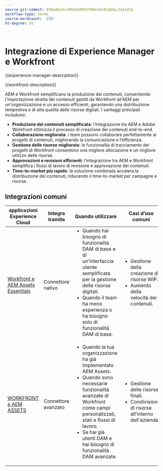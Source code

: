 ```yaml
---
source-git-commit: 838a4dc4cc89da5d9b3798dc62d518dac22e1d3a
workflow-type: tm+mt
source-wordcount: '220'
ht-degree: 5%

---
```



# Integrazione di Experience Manager e Workfront

{{experience-manager-description}}

{{workfront-description}}

AEM e Workfront semplificano la produzione dei contenuti, consentendo l&#39;importazione diretta dei contenuti gestiti da Workfront all&#39;AEM per un&#39;organizzazione e un accesso efficienti, garantendo una distribuzione tempestiva e di alta qualità delle risorse digitali. I vantaggi principali includono:

+ **Produzione dei contenuti semplificata**: l’integrazione tra AEM e Adobe Workfront ottimizza il processo di creazione dei contenuti end-to-end.
+ **Collaborazione migliorata**: i team possono collaborare perfettamente ai progetti di contenuti, migliorando la comunicazione e l’efficienza.
+ **Gestione delle risorse migliorata**: le funzionalità di tracciamento dei progetti di Workfront consentono una migliore allocazione e un migliore utilizzo delle risorse.
+ **Approvazioni e revisioni efficienti**: l’integrazione tra AEM e Workfront semplifica i flussi di lavoro di revisione e approvazione dei contenuti.
+ **Time-to-market più rapido**: la soluzione combinata accelera la distribuzione dei contenuti, riducendo il time-to-market per campagne e risorse.

## Integrazioni comuni

<table>
    <thead>
        <tr>
            <th>applicazioni Experience Cloud</th>
            <th>Integra tramite</th>
            <th>Quando utilizzare</th>
            <th>Casi d’uso comuni</th>
        </tr>
    </thead>
    <tbody>
        <tr>
            <td><a href="https://experienceleague.adobe.com/docs/experience-manager-learn/assets-essentials/workfront/configure.html?lang=it" target="_blank" rel="noreferrer">Workfront e AEM Assets Essentials</a></td>
            <td>Connettore nativo</td>
            <td>
              <ul style="margin-top: 0;">
                <li>Quando hai bisogno di funzionalità DAM di base e di un’interfaccia utente semplificata per la gestione delle risorse digitali.</li>
                <li>Quando il team ha meno esperienza o ha bisogno solo di funzionalità DAM di base.</li>
              </ul>
            </td>
            <td>
                <ul style="margin-top: 0;">
                  <li>Gestione della creazione di risorse WIP.</li>
                  <li>Aumento della velocità dei contenuti.</li>
                </ul>
            </td>
        </tr>
        <tr>
            <td><a href="https://experienceleague.adobe.com/docs/experience-manager-learn/assets/workfront/enhanced-connector/aem-experts-series/overview.html" target="_blank" rel="noreferrer">WORKFRONT e AEM ASSETS</a></td>
            <td>Connettore avanzato</td>
            <td>
                <ul style="margin-top: 0;">
                    <li>Quando la tua organizzazione ha già implementato AEM Assets.</li>
                    <li>Quando sono necessarie funzionalità avanzate di Workfront come campi personalizzati, stati e flussi di lavoro.</li>
                    <li>Se hai già utenti DAM e hai bisogno di funzionalità DAM avanzate.</li>
                </ul>
            </td>
            <td>
              <ul style="margin-top: 0;">
                <li>Gestione delle risorse finali.</li>
                <li>Condivisione di risorse all'interno dell'azienda.</li>
              </ul>
            </td>
        </tr>
    </tbody>          
</table>
